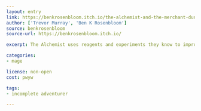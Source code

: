 ```yaml
---
layout: entry
link: https://benkrosenbloom.itch.io/the-alchemist-and-the-merchant-dungeon-world-playbooks
author: ['Trevor Murray', 'Ben K Rosenbloom']
source: benkrosenbloom
source-url: https://benkrosenbloom.itch.io/

excerpt: The Alchemist uses reagents and experiments they know to improvise solutions on the fly or concoct truly phenomenal stuff with enough time and rare materials.

categories:
- mage

license: non-open
cost: pwyw

tags:
- incomplete adventurer

---
```

